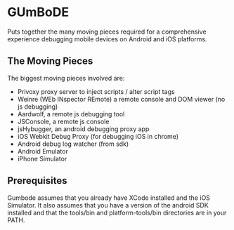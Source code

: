 GUmBoDE
==============

Puts together the many moving pieces required for a comprehensive experience debugging mobile devices on Android and iOS platforms.

The Moving Pieces
---------------------------

The biggest moving pieces involved are:

* Privoxy proxy server to inject scripts / alter script tags
* Weinre (WEb INspector REmote) a remote console and DOM viewer (no js debugging)
* Aardwolf, a remote js debugging tool
* JSConsole, a remote js console
* jsHybugger, an android debugging proxy app
* iOS Webkit Debug Proxy (for debugging iOS in chrome)
* Android debug log watcher (from sdk)
* Android Emulator
* iPhone Simulator

Prerequisites
------------------

Gumbode assumes that you already have XCode installed and the iOS Simulator. It also assumes that you have a version of the android SDK installed and that the tools/bin and platform-tools/bin directories are in your PATH.